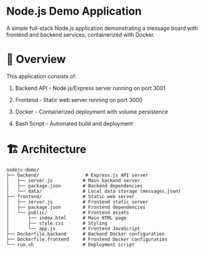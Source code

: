 # Node.js Demo Application
A simple full-stack Node.js application demonstrating a message board with frontend and backend services, containerized with Docker.

# 🚀 Overview
This application consists of:

1. Backend API - Node.js/Express server running on port 3001

2. Frontend - Static web server running on port 3000

3. Docker - Containerized deployment with volume persistence

4. Bash Script - Automated build and deployment

# 🏗️ Architecture
```text
nodejs-demo/
├── backend/                 # Express.js API server
│   ├── server.js           # Main backend server
│   ├── package.json        # Backend dependencies
│   └── data/               # Local data storage (messages.json)
├── frontend/               # Static web server
│   ├── server.js           # Frontend static server
│   ├── package.json        # Frontend dependencies
│   └── public/             # Frontend assets
│       ├── index.html      # Main HTML page
│       ├── style.css       # Styling
│       └── app.js          # Frontend JavaScript
├── Dockerfile.backend      # Backend Docker configuration
├── Dockerfile.frontend     # Frontend Docker configuration
└── run.sh                  # Deployment script
```
# 